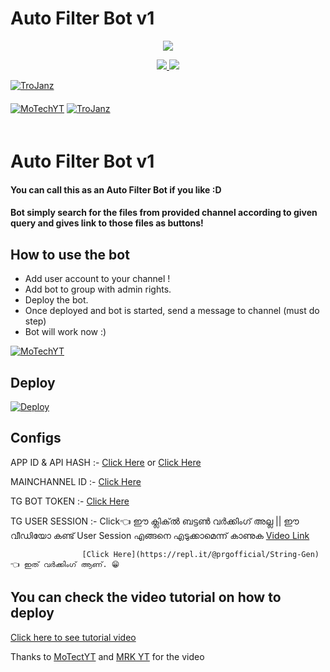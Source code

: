 # Auto Filter Bot v1

<p align="center">
  <a href="https://www.python.org">
    <img src="http://ForTheBadge.com/images/badges/made-with-python.svg">

  </a>
</p>
<p align="center">
  <a href="https://github.com/TroJanzHEX/Auto-Filter-Bot/stargazers">
    <img src="https://img.shields.io/github/stars/MRK-YT/Auto-Filter-Bot?style=social">

  </a>
  
  <a href="https://github.com/MRK-YT/Auto-Filter-Bot/fork">
    <img src="https://img.shields.io/github/forks/MRK-YT/Auto-Filter-Bot?label=Fork&style=social">

  </a>  
</p>

[![TroJanz](https://img.shields.io/badge/MoTechYT-Channel-orange?style=for-the-badge&logo=telegram)](https://telegram.dog/Mo_Tech_YT)  
ㅤㅤㅤㅤㅤㅤㅤ  
[![MoTechYT](https://img.shields.io/badge/MoTech-Support-red?style=flat&logo=telegram)](https://telegram.dog/Mo_Tech_YT)  [![TroJanz](https://img.shields.io/badge/Youtube-channel-red?style=flat&logo=Youtube)](https://youtube.com/channel/UCmGBpXoM-OEm-FacOccVKgQ)  
ㅤㅤㅤㅤㅤㅤㅤ  

# Auto Filter Bot v1

#### You can call this as an Auto Filter Bot if you like :D
#### Bot simply search for the files from provided channel according to given query and gives link to those files as buttons!

## How to use the bot
* Add user account to your channel !
* Add bot to group with admin rights.
* Deploy the bot.
* Once deployed and bot is started, send a message to channel (must do step)
* Bot will work now :)

[![MoTechYT](https://img.shields.io/badge/Connect-Telegram-red?style=flat&logo=telegram)](https://telegram.dog/Mrk_yt)


## Deploy


[![Deploy](https://www.herokucdn.com/deploy/button.svg)](https://heroku.com/deploy?template=https://github.com/MRK-YT/Auto-Filter-Bot)



## Configs

APP ID & API HASH :- [Click Here](https://telegram.dog/UseTGSBot) or [Click Here](https://my.telegram.org/auth)

MAINCHANNEL ID    :- [Click Here](https://telegram.dog/ChannelIDHEXbot)

TG BOT TOKEN      :- [Click Here](https://telegram.dog/BotFather) 

TG USER SESSION   :- Click👈 ഈ ക്ലിക്ൽ ബട്ടൺ വർക്കിംഗ്‌ അല്ല  || ഈ വീഡിയോ കണ്ട് User Session എങ്ങനെ എടുക്കാമെന്ന് കാണുക [Video Link](https://youtu.be/WUN_12-dYOM)

                    [Click Here](https://repl.it/@prgofficial/String-Gen) 👈 ഇത് വർക്കിംഗ്‌ ആണ്. 😁

## You can check the video tutorial on how to deploy

[Click here to see tutorial video](https://youtu.be/d_oX4b7ucWM)

Thanks to [MoTectYT](https://telegram.dog/MO_TECH_YT) and [MRK YT](https://telegram.dog/MRK_YT) for the video
